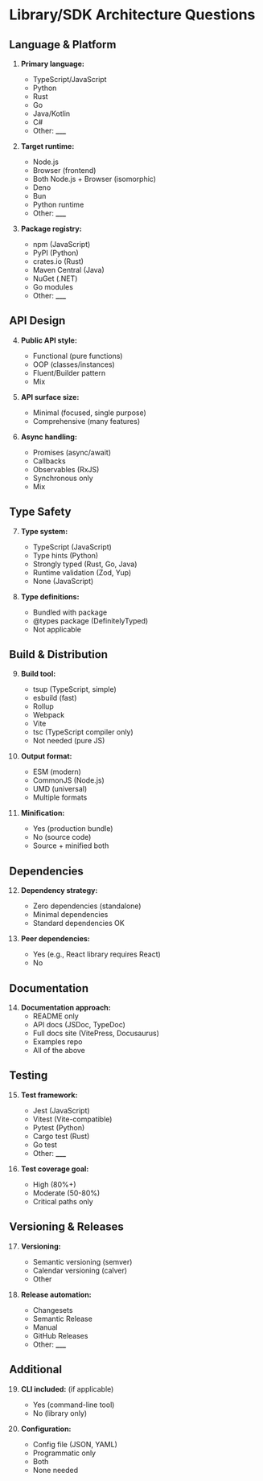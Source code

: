# Library/SDK Architecture Questions

## Language & Platform

1. **Primary language:**
   - TypeScript/JavaScript
   - Python
   - Rust
   - Go
   - Java/Kotlin
   - C#
   - Other: **\_\_\_**

2. **Target runtime:**
   - Node.js
   - Browser (frontend)
   - Both Node.js + Browser (isomorphic)
   - Deno
   - Bun
   - Python runtime
   - Other: **\_\_\_**

3. **Package registry:**
   - npm (JavaScript)
   - PyPI (Python)
   - crates.io (Rust)
   - Maven Central (Java)
   - NuGet (.NET)
   - Go modules
   - Other: **\_\_\_**

## API Design

4. **Public API style:**
   - Functional (pure functions)
   - OOP (classes/instances)
   - Fluent/Builder pattern
   - Mix

5. **API surface size:**
   - Minimal (focused, single purpose)
   - Comprehensive (many features)

6. **Async handling:**
   - Promises (async/await)
   - Callbacks
   - Observables (RxJS)
   - Synchronous only
   - Mix

## Type Safety

7. **Type system:**
   - TypeScript (JavaScript)
   - Type hints (Python)
   - Strongly typed (Rust, Go, Java)
   - Runtime validation (Zod, Yup)
   - None (JavaScript)

8. **Type definitions:**
   - Bundled with package
   - @types package (DefinitelyTyped)
   - Not applicable

## Build & Distribution

9. **Build tool:**
   - tsup (TypeScript, simple)
   - esbuild (fast)
   - Rollup
   - Webpack
   - Vite
   - tsc (TypeScript compiler only)
   - Not needed (pure JS)

10. **Output format:**
    - ESM (modern)
    - CommonJS (Node.js)
    - UMD (universal)
    - Multiple formats

11. **Minification:**
    - Yes (production bundle)
    - No (source code)
    - Source + minified both

## Dependencies

12. **Dependency strategy:**
    - Zero dependencies (standalone)
    - Minimal dependencies
    - Standard dependencies OK

13. **Peer dependencies:**
    - Yes (e.g., React library requires React)
    - No

## Documentation

14. **Documentation approach:**
    - README only
    - API docs (JSDoc, TypeDoc)
    - Full docs site (VitePress, Docusaurus)
    - Examples repo
    - All of the above

## Testing

15. **Test framework:**
    - Jest (JavaScript)
    - Vitest (Vite-compatible)
    - Pytest (Python)
    - Cargo test (Rust)
    - Go test
    - Other: **\_\_\_**

16. **Test coverage goal:**
    - High (80%+)
    - Moderate (50-80%)
    - Critical paths only

## Versioning & Releases

17. **Versioning:**
    - Semantic versioning (semver)
    - Calendar versioning (calver)
    - Other

18. **Release automation:**
    - Changesets
    - Semantic Release
    - Manual
    - GitHub Releases
    - Other: **\_\_\_**

## Additional

19. **CLI included:** (if applicable)
    - Yes (command-line tool)
    - No (library only)

20. **Configuration:**
    - Config file (JSON, YAML)
    - Programmatic only
    - Both
    - None needed
